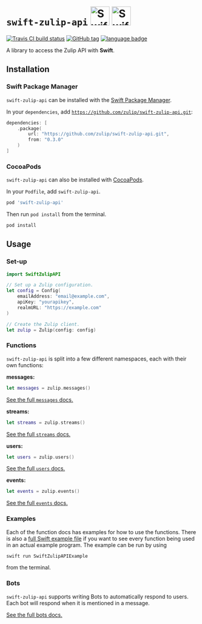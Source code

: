 # `swift-zulip-api` <img alt="Swift logo" src="https://raw.githubusercontent.com/zulip/swift-zulip-api/master/assets/zulip-logo.png" height=50 /> <img alt="Swift logo" src="https://raw.githubusercontent.com/zulip/swift-zulip-api/master/assets/swift-logo.png" height=50 />

[![Travis CI build status](https://img.shields.io/travis/com/zulip/swift-zulip-api.svg)](https://travis-ci.com/github/zulip/swift-zulip-api)
[![GitHub tag](https://img.shields.io/github/tag/zulip/swift-zulip-api.svg)](https://github.com/zulip/swift-zulip-api)
[![language badge](https://img.shields.io/badge/language-Swift-orange.svg)](https://swift.org)

A library to access the Zulip API with **Swift**.

## Installation

### Swift Package Manager

`swift-zulip-api` can be installed with the
[Swift Package Manager](https://is.gd/aRdTkN).

In your `dependencies`, add
[`https://github.com/zulip/swift-zulip-api.git`](https://is.gd/SQQWRT):

```swift
dependencies: [
    .package(
        url: "https://github.com/zulip/swift-zulip-api.git",
        from: "0.3.0"
    )
]
```

### CocoaPods

`swift-zulip-api` can also be installed with [CocoaPods](https://is.gd/iMgFFg).

In your `Podfile`, add `swift-zulip-api`.

```ruby
pod 'swift-zulip-api'
```

Then run `pod install` from the terminal.

```bash
pod install
```

## Usage

### Set-up

```swift
import SwiftZulipAPI

// Set up a Zulip configuration.
let config = Config(
    emailAddress: "email@example.com",
    apiKey: "yourapikey",
    realmURL: "https://example.com"
)

// Create the Zulip client.
let zulip = Zulip(config: config)
```

### Functions

`swift-zulip-api` is split into a few different namespaces, each with their own
functions:

**messages:**
```swift
let messages = zulip.messages()
```

[See the full `messages` docs.](https://github.com/zulip/swift-zulip-api/blob/master/docs/messages.md)

**streams:**
```swift
let streams = zulip.streams()
```

[See the full `streams` docs.](https://github.com/zulip/swift-zulip-api/blob/master/docs/streams.md)

**users:**
```swift
let users = zulip.users()
```

[See the full `users` docs.](https://github.com/zulip/swift-zulip-api/blob/master/docs/users.md)

**events:**
```swift
let events = zulip.events()
```

[See the full `events` docs.](https://github.com/zulip/swift-zulip-api/blob/master/docs/events.md)

### Examples

Each of the function docs has examples for how to use the functions. There is
also a [full Swift example file](https://github.com/zulip/swift-zulip-api/blob/master/example/SwiftZulipAPIExample/main.swift)
if you want to see every function being used in an actual example program.
The example can be run by using

```bash
swift run SwiftZulipAPIExample
```

from the terminal.

### Bots

`swift-zulip-api` supports writing Bots to automatically respond to users. Each
bot will respond when it is mentioned in a message.

[See the full bots docs.](https://github.com/zulip/swift-zulip-api/blob/master/docs/bots.md)
